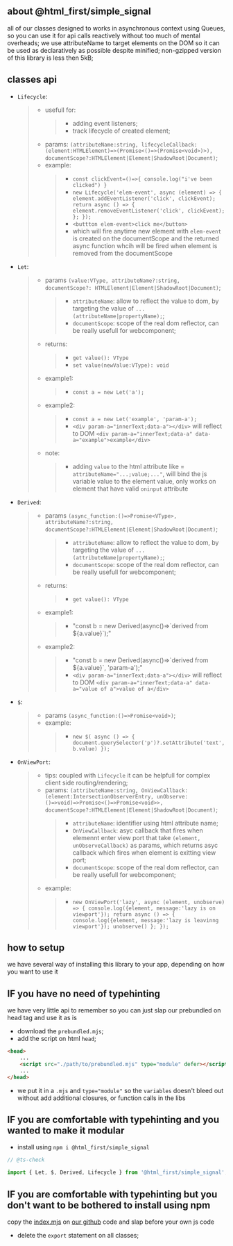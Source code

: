 ﻿## about @html_first/simple_signal

all of our classes designed to works in asynchronous context using Queues, so you can use it for api
calls reactively without too much of mental overheads; we use attributeName to target elements on
the DOM so it can be used as declaratively as possible despite minified; non-gzipped version of this
library is less then 5kB;

## classes api

-   `Lifecycle`:
    > -   usefull for:
    >     > -   adding event listeners;
    >     > -   track lifecycle of created element;
    > -   params:
    >     `(attributeName:string, lifecycleCallback:(element:HTMLElement)=>(Promise<()=>(Promise<void>)>), documentScope?:HTMLElement|Element|ShadowRoot|Document)`;
    > -   example:
    >     > -   `const clickEvent=()=>{ console.log("i've been clicked") }`
    >     > -   `new Lifecycle('elem-event', async (element) => { element.addEventListener('click', clickEvent); return async () => { element.removeEventListener('click', clickEvent); }; });`
    >     > -   `<buttton elem-event>click me</button>`
    >     > -   which will fire anytime new element with `elem-event` is created on the
    >     >     documentScope and the returned async function whcih will be fired when element is
    >     >     removed from the documentScope
-   `Let`:
    > -   params
    >     `(value:VType, attributeName?:string, documentScope?: HTMLElement|Element|ShadowRoot|Document)`;
    >     > -   `attributeName`: allow to reflect the value to dom, by targeting the value of
    >     >     `...(attributeName|propertyName);`;
    >     > -   `documentScope`: scope of the real dom reflector, can be really usefull for
    >     >     webcomponent;
    > -   returns:
    >     > -   `get value(): VType`
    >     > -   `set value(newValue:VType): void`
    > -   example1:
    >     > -   `const a = new Let('a');`
    > -   example2:
    >     > -   `const a = new Let('example', 'param-a');`
    >     > -   `<div param-a="innerText;data-a"></div>` will reflect to DOM
    >     >     `<div param-a="innerText;data-a" data-a="example">example</div>`
    > -   note:
    >     > -   adding `value` to the html attribute like = `attributeName="...;value;..."`, will
    >     >     bind the js variable value to the element value, only works on element that have
    >     >     valid `oninput` attribute
-   `Derived`:
    > -   params
    >     `(async_function:()=>Promise<VType>, attributeName?:string, documentScope?:HTMLElement|Element|ShadowRoot|Document)`;
    >     > -   `attributeName`: allow to reflect the value to dom, by targeting the value of
    >     >     `...(attributeName|propertyName);`;
    >     > -   `documentScope`: scope of the real dom reflector, can be really usefull for
    >     >     webcomponent;
    > -   returns:
    >     > -   `get value(): VType`
    > -   example1:
    >     > -   "const b = new Derived(async()=>\`derived from ${a.value}\`);"
    > -   example2:
    >     > -   "const b = new Derived(async()=>\`derived from ${a.value}\`, 'param-a');"
    >     > -   `<div param-a="innerText;data-a"></div>` will reflect to DOM
    >     >     `<div param-a="innerText;data-a" data-a="value of a">value of a</div>`
-   `$`:
    > -   params `(async_function:()=>Promise<void>)`;
    > -   example:
    >     > -   `new $( async () => { document.querySelector('p')?.setAttribute('text', b.value) });`
-   `OnViewPort`:
    > -   tips: coupled with `Lifecycle` it can be helpfull for complex client side
    >     routing/rendering;
    > -   params:
    >     `(attributeName:string, OnViewCallback:(element:IntersectionObserverEntry, unObserve:()=>void)=>Promise<()=>Promise<void>>, documentScope?:HTMLElement|Element|ShadowRoot|Document)`;
    >     > -   `attributeName`: identifier using html attribute name;
    >     > -   `OnViewCallback`: asyc callback that fires when elemennt enter view port that take
    >     >     `(element, unObserveCallback)` as params, which returns asyc callback which fires
    >     >     when element is exitting view port;
    >     > -   `documentScope`: scope of the real dom reflector, can be really usefull for
    >     >     webcomponent;
    > -   example:
    >     > -   `new OnViewPort('lazy', async (element, unobserve) => { console.log({element, message:'lazy is on viewport'}); return async () => { console.log({element, message:'lazy is leavinng viewport'}); unobserve() }; });`

## how to setup

we have several way of installing this library to your app, depending on how you want to use it

## IF you have no need of typehinting

we have very little api to remember so you can just slap our prebundled on head tag and use it as is

-   download the `prebundled.mjs`;
-   add the script on html `head`;

```html
<head>
	...
	<script src="./path/to/prebundled.mjs" type="module" defer></script>
	...
</head>
```

-   we put it in a `.mjs` and `type="module"` so the `variables` doesn't bleed out without add
    additional closures, or function calls in the libs

## IF you are comfortable with typehinting and you wanted to make it modular

-   install using `npm i @html_first/simple_signal`

```js
// @ts-check

import { Let, $, Derived, Lifecycle } from '@html_first/simple_signal';
```

## IF you are comfortable with typehinting but you don't want to be bothered to install using npm

copy the [index.mjs](https://github.com/hakimjazuli/simple_signal/blob/main/index.mjs) on
[our github](https://github.com/hakimjazuli/simple_signal/) code and slap before your own js code

-   delete the `export` statement on all classes;
